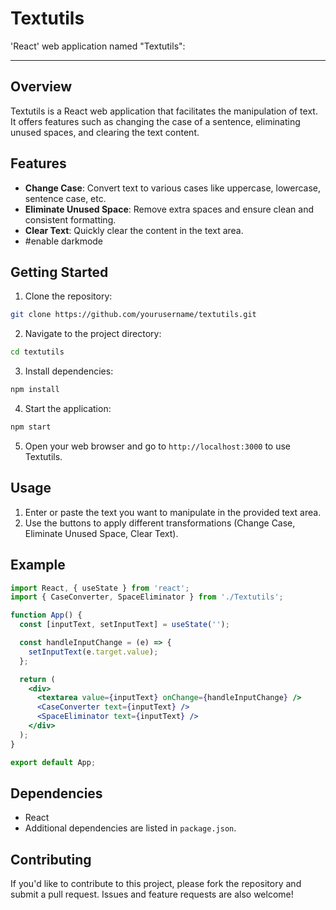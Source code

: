 # Textutils
 'React' web application named "Textutils":

---


## Overview

Textutils is a React web application that facilitates the manipulation of text. It offers features such as changing the case of a sentence, 
eliminating unused spaces, and clearing the text content.

## Features

- **Change Case**: Convert text to various cases like uppercase, lowercase, sentence case, etc.
- **Eliminate Unused Space**: Remove extra spaces and ensure clean and consistent formatting.
- **Clear Text**: Quickly clear the content in the text area.
- #enable darkmode

## Getting Started

1. Clone the repository:

```bash
git clone https://github.com/yourusername/textutils.git
```

2. Navigate to the project directory:

```bash
cd textutils
```

3. Install dependencies:

```bash
npm install
```

4. Start the application:

```bash
npm start
```

5. Open your web browser and go to `http://localhost:3000` to use Textutils.

## Usage

1. Enter or paste the text you want to manipulate in the provided text area.
2. Use the buttons to apply different transformations (Change Case, Eliminate Unused Space, Clear Text).

## Example

```jsx
import React, { useState } from 'react';
import { CaseConverter, SpaceEliminator } from './Textutils';

function App() {
  const [inputText, setInputText] = useState('');

  const handleInputChange = (e) => {
    setInputText(e.target.value);
  };

  return (
    <div>
      <textarea value={inputText} onChange={handleInputChange} />
      <CaseConverter text={inputText} />
      <SpaceEliminator text={inputText} />
    </div>
  );
}

export default App;
```

## Dependencies

- React
- Additional dependencies are listed in `package.json`.

## Contributing

If you'd like to contribute to this project, please fork the repository and submit a pull request. Issues and feature requests are also welcome!

 
